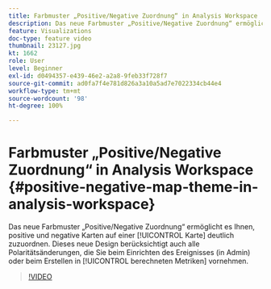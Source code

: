 ```yaml
---
title: Farbmuster „Positive/Negative Zuordnung“ in Analysis Workspace
description: Das neue Farbmuster „Positive/Negative Zuordnung“ ermöglicht es Ihnen, positive und negative Zahlen auf einer Karte deutlich zuzuordnen. Dieses neue Design berücksichtigt auch alle Polaritätsänderungen, die Sie beim Einrichten des Ereignisses (in Admin) oder beim Erstellen in berechneten Metriken vornehmen.
feature: Visualizations
doc-type: feature video
thumbnail: 23127.jpg
kt: 1662
role: User
level: Beginner
exl-id: d0494357-e439-46e2-a2a8-9feb33f728f7
source-git-commit: ad0fa7f4e781d826a3a10a5ad7e7022334cb44e4
workflow-type: tm+mt
source-wordcount: '98'
ht-degree: 100%

---
```


# Farbmuster „Positive/Negative Zuordnung“ in Analysis Workspace {#positive-negative-map-theme-in-analysis-workspace}

Das neue Farbmuster „Positive/Negative Zuordnung“ ermöglicht es Ihnen, positive und negative Karten auf einer [!UICONTROL Karte] deutlich zuzuordnen. Dieses neue Design berücksichtigt auch alle Polaritätsänderungen, die Sie beim Einrichten des Ereignisses (in Admin) oder beim Erstellen in [!UICONTROL berechneten Metriken] vornehmen.

>[!VIDEO](https://video.tv.adobe.com/v/23127/?quality=12)
